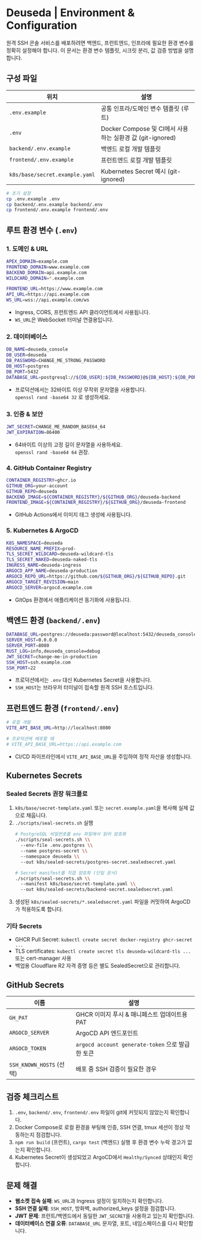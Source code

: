 # Deuseda | Environment & Configuration

원격 SSH 콘솔 서비스를 배포하려면 백엔드, 프런트엔드, 인프라에 필요한 환경 변수를 정확히 설정해야 합니다. 이 문서는 환경 변수 템플릿, 시크릿 분리, 값 검증 방법을 설명합니다.

## 구성 파일

| 위치 | 설명 |
| ---- | ---- |
| `.env.example` | 공통 인프라/도메인 변수 템플릿 (루트) |
| `.env` | Docker Compose 및 CI에서 사용하는 실환경 값 (git-ignored) |
| `backend/.env.example` | 백엔드 로컬 개발 템플릿 |
| `frontend/.env.example` | 프런트엔드 로컬 개발 템플릿 |
| `k8s/base/secret.example.yaml` | Kubernetes Secret 예시 (git-ignored) |

```bash
# 초기 설정
cp .env.example .env
cp backend/.env.example backend/.env
cp frontend/.env.example frontend/.env
```

## 루트 환경 변수 (`.env`)

### 1. 도메인 & URL
```bash
APEX_DOMAIN=example.com
FRONTEND_DOMAIN=www.example.com
BACKEND_DOMAIN=api.example.com
WILDCARD_DOMAIN=*.example.com

FRONTEND_URL=https://www.example.com
API_URL=https://api.example.com
WS_URL=wss://api.example.com/ws
```
- Ingress, CORS, 프런트엔드 API 클라이언트에서 사용됩니다.
- `WS_URL`은 WebSocket 터미널 연결용입니다.

### 2. 데이터베이스
```bash
DB_NAME=deuseda_console
DB_USER=deuseda
DB_PASSWORD=CHANGE_ME_STRONG_PASSWORD
DB_HOST=postgres
DB_PORT=5432
DATABASE_URL=postgresql://${DB_USER}:${DB_PASSWORD}@${DB_HOST}:${DB_PORT}/${DB_NAME}
```
- 프로덕션에서는 32바이트 이상 무작위 문자열을 사용합니다.  
  `openssl rand -base64 32` 로 생성하세요.

### 3. 인증 & 보안
```bash
JWT_SECRET=CHANGE_ME_RANDOM_BASE64_64
JWT_EXPIRATION=86400
```
- 64바이트 이상의 고정 길이 문자열을 사용하세요.  
  `openssl rand -base64 64` 권장.

### 4. GitHub Container Registry
```bash
CONTAINER_REGISTRY=ghcr.io
GITHUB_ORG=your-account
GITHUB_REPO=deuseda
BACKEND_IMAGE=${CONTAINER_REGISTRY}/${GITHUB_ORG}/deuseda-backend
FRONTEND_IMAGE=${CONTAINER_REGISTRY}/${GITHUB_ORG}/deuseda-frontend
```
- GitHub Actions에서 이미지 태그 생성에 사용됩니다.

### 5. Kubernetes & ArgoCD
```bash
K8S_NAMESPACE=deuseda
RESOURCE_NAME_PREFIX=prod-
TLS_SECRET_WILDCARD=deuseda-wildcard-tls
TLS_SECRET_NAKED=deuseda-naked-tls
INGRESS_NAME=deuseda-ingress
ARGOCD_APP_NAME=deuseda-production
ARGOCD_REPO_URL=https://github.com/${GITHUB_ORG}/${GITHUB_REPO}.git
ARGOCD_TARGET_REVISION=main
ARGOCD_SERVER=argocd.example.com
```
- GitOps 환경에서 애플리케이션 동기화에 사용됩니다.

## 백엔드 환경 (`backend/.env`)

```bash
DATABASE_URL=postgres://deuseda:password@localhost:5432/deuseda_console
SERVER_HOST=0.0.0.0
SERVER_PORT=8080
RUST_LOG=info,deuseda_console=debug
JWT_SECRET=change-me-in-production
SSH_HOST=ssh.example.com
SSH_PORT=22
```
- 프로덕션에서는 `.env` 대신 Kubernetes Secret을 사용합니다.
- `SSH_HOST`는 브라우저 터미널이 접속할 원격 SSH 호스트입니다.

## 프런트엔드 환경 (`frontend/.env`)

```bash
# 로컬 개발
VITE_API_BASE_URL=http://localhost:8080

# 프로덕션에 배포할 때
# VITE_API_BASE_URL=https://api.example.com
```
- CI/CD 파이프라인에서 `VITE_API_BASE_URL`을 주입하여 정적 자산을 생성합니다.

## Kubernetes Secrets

### Sealed Secrets 권장 워크플로
1. `k8s/base/secret-template.yaml` 또는 `secret.example.yaml`을 복사해 실제 값으로 채웁니다.
2. `./scripts/seal-secrets.sh` 실행
   ```bash
   # PostgreSQL 비밀번호를 env 파일에서 읽어 암호화
   ./scripts/seal-secrets.sh \\
     --env-file .env.postgres \\
     --name postgres-secret \\
     --namespace deuseda \\
     --out k8s/sealed-secrets/postgres-secret.sealedsecret.yaml

   # Secret manifest를 직접 암호화 (단일 문서)
   ./scripts/seal-secrets.sh \\
     --manifest k8s/base/secret-template.yaml \\
     --out k8s/sealed-secrets/backend-secret.sealedsecret.yaml
   ```
3. 생성된 `k8s/sealed-secrets/*.sealedsecret.yaml` 파일을 커밋하여 ArgoCD가 적용하도록 합니다.

### 기타 Secrets
- GHCR Pull Secret: `kubectl create secret docker-registry ghcr-secret ...`
- TLS certificates: `kubectl create secret tls deuseda-wildcard-tls ...` 또는 cert-manager 사용
- 백업용 Cloudflare R2 자격 증명 등은 별도 SealedSecret으로 관리합니다.

## GitHub Secrets

| 이름 | 설명 |
| ---- | ---- |
| `GH_PAT` | GHCR 이미지 푸시 & 매니페스트 업데이트용 PAT |
| `ARGOCD_SERVER` | ArgoCD API 엔드포인트 |
| `ARGOCD_TOKEN` | `argocd account generate-token` 으로 발급한 토큰 |
| `SSH_KNOWN_HOSTS` (선택) | 배포 중 SSH 검증이 필요한 경우 |

## 검증 체크리스트

1. `.env`, `backend/.env`, `frontend/.env` 파일이 git에 커밋되지 않았는지 확인합니다.
2. Docker Compose로 로컬 환경을 부팅해 인증, SSH 연결, tmux 세션이 정상 작동하는지 점검합니다.
3. `npm run build` (프런트), `cargo test` (백엔드) 실행 후 환경 변수 누락 경고가 없는지 확인합니다.
4. Kubernetes Secret이 생성되었고 ArgoCD에서 `Healthy/Synced` 상태인지 확인합니다.

## 문제 해결

- **웹소켓 접속 실패**: `WS_URL`과 Ingress 설정이 일치하는지 확인합니다.
- **SSH 연결 실패**: `SSH_HOST`, 방화벽, authorized_keys 설정을 점검합니다.
- **JWT 문제**: 프런트/백엔드에서 동일한 `JWT_SECRET`을 사용하고 있는지 확인합니다.
- **데이터베이스 연결 오류**: `DATABASE_URL` 문자열, 포트, 네임스페이스를 다시 확인합니다.
